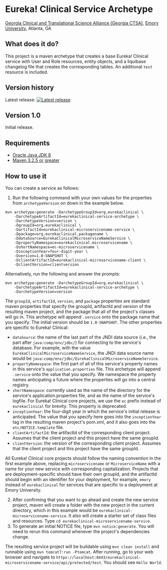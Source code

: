 # Eureka! Clinical Service Archetype
[Georgia Clinical and Translational Science Alliance (Georgia CTSA)](http://www.georgiactsa.org), [Emory University](http://www.emory.edu), Atlanta, GA

## What does it do?
This project is a maven archetype that creates a base Eureka! Clinical service with User and Role resources, entity objects, 
and a liquibase changelog file that creates the corresponding tables. An additional `test` resource is included.

## Version history
Latest release: [![Latest release](https://maven-badges.herokuapp.com/maven-central/org.eurekaclinical/eurekaclinical-service-archetype/badge.svg)](https://maven-badges.herokuapp.com/maven-central/org.eurekaclinical/eurekaclinical-service-archetype)

## Version 1.0
Initial release.

## Requirements
* [Oracle Java JDK 8](http://www.oracle.com/technetwork/java/javase/overview/index.html)
* [Maven 3.2.5 or greater](https://maven.apache.org)

## How to use it
You can create a service as follows:

1) Run the following command with your own values for the properties from `archetypeVersion` on down in the example below.
```
mvn archetype:generate -DarchetypeGroupId=org.eurekaclinical \
    -DarchetypeArtifactId=eurekaclinical-service-archetype \
    -DarchetypeVersion=version \
    -DgroupId=org.eurekaclinical \
    -DartifactId=eurekaclinical-microservicename-service \
    -Dpackage=org.eurekaclinical.packagename \
    -DdataSource=EurekaClinicalMicroserviceNameService \
    -DpropertyNamespace=eurekaclinical.microservicename \
    -DshortNamespace=ec-microservicename \
    -DinceptionYear=four-digit-year \
    -Dversion=1.0-SNAPSHOT \
    -DclientArtifactId=eurekaclinical-microservicename-client \
    -DclientVersion=clientversion
```
Alternatively, run the following and answer the prompts:
```
mvn archetype:generate -DarchetypeGroupId=org.eurekaclinical \
    -DarchetypeArtifactId=eurekaclinical-service-archetype \
    -DarchetypeVersion=version
```
The `groupId`, `artifactId`, `version`, and `package` properties are standard 
maven properties that specify the groupId, artifactId and version of the 
resulting maven project, and the package that all of the project's classes will 
go in. This archetype will append `.service` onto the package name that you 
specify. The initial version should be `1.0-SNAPSHOT`. The other properties are 
specific to Eureka! Clinical:
* `dataSource`: the name of the last part of the JNDI data source (i.e., the 
part after `java:comp/env/jdbc/`) for connecting to the service's database. For 
example, with the value `EurekaClinicalMicroserviceNameService`, the JNDI data 
source name would be 
`java:comp/env/jdbc/EurekaClinicalMicroserviceNameService`.
* `propertyNamespace`: the first part of all of this service's property names 
in this service's `application.properties` file. This archetype will append
`.service` onto the value that you specify. We namespace the property names 
anticipating a future where the properties will go into a central registry.
* `shortNamespace`: currently used as the name of the directory for the 
service's application.properties file, and as the name of the service's 
logfile. For Eureka! Clinical core projects, we use the `ec` prefix instead of
`eurekaclinical` for brevity. This property is deprecated.
* `inceptionYear`: the four-digit year in which the service's initial release 
is anticipated. The value that you specify here goes into the `inceptionYear` 
tag in the resulting maven project's pom.xml, and it also goes into the
`etc/NOTICE.template` file.
* `clientArtifactId`: the artifactId of the corresponding client project. 
Assumes that the client project and this project have the same groupId.
* `clientVersion`: the version of the corresponding client project. Assumes 
that the client project and this project have the same groupId.
 
All Eureka! Clinical core projects should follow the naming convention in the 
first example above, replacing `microservicename` or `MicroserviceName` with a 
name for your new service with corresponding capitalization. Projects that are 
deployment-specific should have their own groupId, and the artifactId should 
begin with an identifier for your deployment, for example, `emory` instead of 
`eurekaclinical` for services that are specific to a deployment at Emory 
University. 

2) After confirming that you want to go ahead and create the new service 
project, maven will create a folder with the new project in the current 
directory, which in this example would be 
`eurekaclinical-microservicename-service`. It also will create a starter set of
class files and resources. Type `cd eurekaclinical-microservicename-service`.
3) To generate an initial NOTICE file, type `mvn notice:generate`. You will 
need to rerun this command whenever the project's dependencies change.

The resulting service project will be buildable using `mvn clean install` and 
runnable using `mvn tomcat7:run -Ptomcat`. After running, go to your web 
browser and navigate to 
`https://localhost:8443/eurekaclinical-microservicename-service/api/protected/test`. 
You should see `Hello World`.
